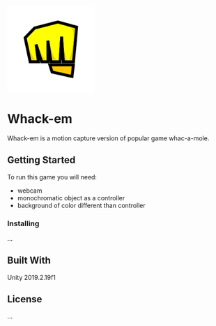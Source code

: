 <img src="Whack-em/Assets/Sprites/simple/marker.png" width="200">

# Whack-em

Whack-em is a motion capture version of popular game whac-a-mole.

## Getting Started

To run this game you will need:
- webcam
- monochromatic object as a controller
- background of color different than controller

### Installing

...

## Built With

Unity 2019.2.19f1

## License

...
